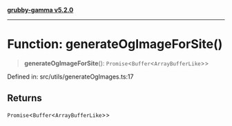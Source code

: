 [**grubby-gamma v5.2.0**](../../../README.md)

***

# Function: generateOgImageForSite()

> **generateOgImageForSite**(): `Promise`\<`Buffer`\<`ArrayBufferLike`\>\>

Defined in: src/utils/generateOgImages.ts:17

## Returns

`Promise`\<`Buffer`\<`ArrayBufferLike`\>\>
